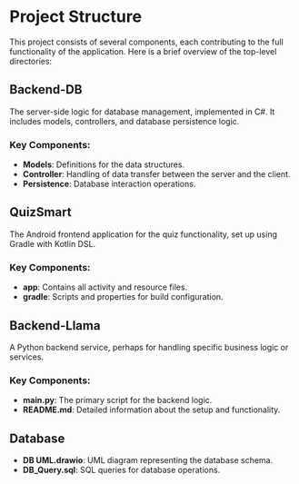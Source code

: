 # Project Structure

This project consists of several components, each contributing to the full functionality of the application. Here is a brief overview of the top-level directories:

## Backend-DB
The server-side logic for database management, implemented in C#. It includes models, controllers, and database persistence logic.

### Key Components:
- **Models**: Definitions for the data structures.
- **Controller**: Handling of data transfer between the server and the client.
- **Persistence**: Database interaction operations.

## QuizSmart
The Android frontend application for the quiz functionality, set up using Gradle with Kotlin DSL.

### Key Components:
- **app**: Contains all activity and resource files.
- **gradle**: Scripts and properties for build configuration.

## Backend-Llama
A Python backend service, perhaps for handling specific business logic or services.

### Key Components:
- **main.py**: The primary script for the backend logic.
- **README.md**: Detailed information about the setup and functionality.

## Database
- **DB UML.drawio**: UML diagram representing the database schema.
- **DB_Query.sql**: SQL queries for database operations.
